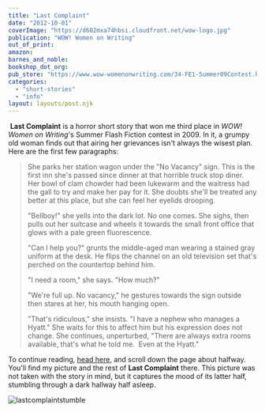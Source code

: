 ```yaml
---
title: "Last Complaint"
date: "2012-10-01"
coverImage: "https://d602mxa74hbsi.cloudfront.net/wow-logo.jpg"
publication: "WOW! Women on Writing"
out_of_print:
amazon:
barnes_and_noble:
bookshop_dot_org:
pub_store: "https://www.wow-womenonwriting.com/34-FE1-Summer09Contest.html"
categories:
  - "short-stories"
  - "info"
layout: layouts/post.njk
---
```


 **Last Complaint** is a horror short story that won me third place in _WOW! Women on Writing_'s Summer Flash Fiction contest in 2009. In it, a grumpy old woman finds out that airing her grievances isn't always the wisest plan. Here are the first few paragraphs:

> She parks her station wagon under the "No Vacancy" sign. This is the first inn she's passed since dinner at that horrible truck stop diner. Her bowl of clam chowder had been lukewarm and the waitress had the gall to try and make her pay for it. She doubts she'll be treated any better at this place, but she can feel her eyelids drooping.
>
> "Bellboy!" she yells into the dark lot. No one comes. She sighs, then pulls out her suitcase and wheels it towards the small front office that glows with a pale green fluorescence.
>
> "Can I help you?" grunts the middle-aged man wearing a stained gray uniform at the desk. He flips the channel on an old television set that's perched on the countertop behind him.
>
> "I need a room," she says. "How much?"
>
> "We're full up. No vacancy," he gestures towards the sign outside then stares at her, his mouth hanging open.
>
> "That's ridiculous," she insists. "I have a nephew who manages a Hyatt." She waits for this to affect him but his expression does not change. She continues, unperturbed, "There are always extra rooms available, that's what he told me.  Even at the Hyatt."

To continue reading, [head here,](http://www.wow-womenonwriting.com/34-FE1-Summer09Contest.html "Last Complaint") and scroll down the page about halfway. You'll find my picture and the rest of **Last Complaint** there. This picture was not taken with the story in mind, but it captures the mood of its latter half, stumbling through a dark hallway half asleep.

![](https://d2ypg8o05lff0b.cloudfront.net/wp-content/uploads/sites/3/pages/lastcomplaintstumble.jpg "lastcomplaintstumble")
